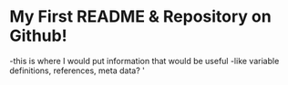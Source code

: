 # My First README & Repository on Github! 
  -this is where I would put information that would be useful
  -like variable definitions, references, meta data? '
  
  

